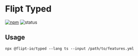 # Flipt Typed

[![npm](https://img.shields.io/npm/v/@flipt-io/typed?label=%40flipt-io%2Ftyped)](https://www.npmjs.com/package/@flipt-io/typed)
![status](https://img.shields.io/badge/status-hardening-orange)

## Usage

```console
npx @flipt-io/typed --lang ts --input /path/to/features.yml
```
